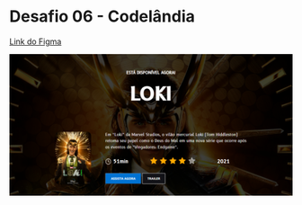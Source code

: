# Desafio 06 - Codelândia

[Link do Figma](https://www.figma.com/file/Yb9IBH56g7T1hdIyZ3BMNO/Desafios---Codel%C3%A2ndia?node-id=624%3A2)

![](/codelandia/06/assets/images/page.png)

